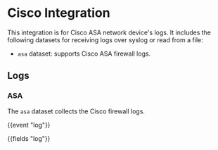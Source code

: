 # Cisco Integration

This integration is for Cisco ASA network device's logs. It includes the following
datasets for receiving logs over syslog or read from a file:

- `asa` dataset: supports Cisco ASA firewall logs.

## Logs

### ASA

The `asa` dataset collects the Cisco firewall logs.

{{event "log"}}

{{fields "log"}}